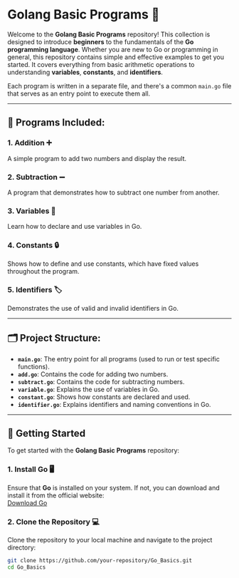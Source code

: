 # Golang Basic Programs 🚀

Welcome to the **Golang Basic Programs** repository! This collection is designed to introduce **beginners** to the fundamentals of the **Go programming language**. Whether you are new to Go or programming in general, this repository contains simple and effective examples to get you started. It covers everything from basic arithmetic operations to understanding **variables**, **constants**, and **identifiers**.

Each program is written in a separate file, and there's a common `main.go` file that serves as an entry point to execute them all.

---

## 🌟 Programs Included:

### 1. **Addition ➕**
A simple program to add two numbers and display the result.

### 2. **Subtraction ➖**
A program that demonstrates how to subtract one number from another.

### 3. **Variables 📝**
Learn how to declare and use variables in Go.

### 4. **Constants 🔒**
Shows how to define and use constants, which have fixed values throughout the program.

### 5. **Identifiers 🏷️**
Demonstrates the use of valid and invalid identifiers in Go.

---

## 🗂️ Project Structure:

- **`main.go`**: The entry point for all programs (used to run or test specific functions).
- **`add.go`**: Contains the code for adding two numbers.
- **`subtract.go`**: Contains the code for subtracting numbers.
- **`variable.go`**: Explains the use of variables in Go.
- **`constant.go`**: Shows how constants are declared and used.
- **`identifier.go`**: Explains identifiers and naming conventions in Go.

---

## 🚀 Getting Started

To get started with the **Golang Basic Programs** repository:

### 1. Install Go 🖥️

Ensure that **Go** is installed on your system. If not, you can download and install it from the official website:  
[Download Go](https://golang.org/doc/install)

### 2. Clone the Repository 💻

Clone the repository to your local machine and navigate to the project directory:

```bash
git clone https://github.com/your-repository/Go_Basics.git
cd Go_Basics
